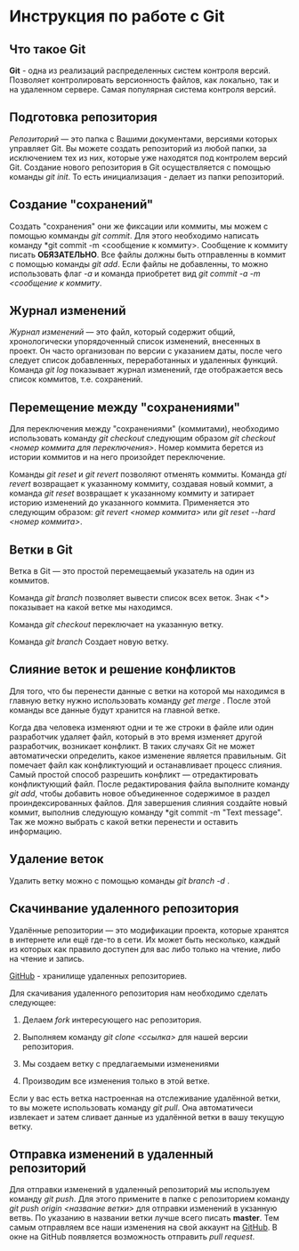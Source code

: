 # Инструкция по работе с Git

## Что такое Git

**Git** - одна из реализаций распределенных систем контроля версий. Позволяет контролировать версионность файлов, как локально, так и на удаленном сервере. Самая популярная система контроля версий. 

## Подготовка репозитория

*Репозиторий* — это папка с Вашими документами, версиями которых управляет Git. 
Вы можете создать репозиторий из любой папки, за исключением тех из них, которые уже находятся под контролем версий Git. 
Создание нового репозитория в Git осуществляется с помощью команды *git init*. То есть инициализация - делает из папки репозиторий. 

## Создание "сохранений"

Создать "сохранения" они же фиксации или коммиты, мы можем с помощью комманды *git commit*. Для этого необходимо написать команду *git commit -m <сообщение к коммиту>. Сообщение к коммиту писать **ОБЯЗАТЕЛЬНО**. Все файлы должны быть отправленны в коммит с помощью команды *git add*. Если файлы не добавленны, то можно использовать флаг *-a* и команда приобретет вид *git commit -a -m <сообщение к коммиту*. 

## Журнал изменений

*Журнал изменений* — это файл, который содержит общий, хронологически упорядоченный список изменений, внесенных в проект. Он часто организован по версии с указанием даты, после чего следует список добавленных, переработанных и удаленных функций. Команда *git log* показывает журнал изменений, где отображается весь список коммитов, т.е. сохранений. 

## Перемещение между "сохранениями"

Для переключения между "сохранениями" (коммитами), необходимо использовать команду *git checkout* следующим образом *git checkout <номер коммита для переключения>*. Номер коммита берется из истории коммитов и на него произойдет переключение.

Команды *git reset* и *git revert* позволяют отменять коммиты. Команда *gti revert* возвращает к указанному коммиту, создавая новый коммит, а команда *git reset* возвращает к указанному коммиту и затирает историю изменений до указанного коммита. Применяется это следующим образом: *git revert <номер коммита>* или *git reset --hard <номер коммита>*.

## Ветки в Git

Ветка в Git — это простой перемещаемый указатель на один из коммитов. 

Команда *git branch* позволяет вывести список всех веток. Знак <*> показывает на какой ветке мы находимся. 

Команда *git checkout <name branch>* переключает на указанную ветку. 

Команда *git branch <name>* Создает новую ветку.

## Слияние веток и решение конфликтов

Для того, что бы перенести данные с ветки на которой мы находимся в главную ветку нужно использовать команду *get merge <name branch>*. После этой команды все данные будут хранится на главной ветке. 

Когда два человека изменяют одни и те же строки в файле или один разработчик удаляет файл, который в это время изменяет другой разработчик, возникает конфликт. В таких случаях Git не может автоматически определить, какое изменение является правильным. Git помечает файл как конфликтующий и останавливает процесс слияния. Самый простой способ разрешить конфликт — отредактировать конфликтующий файл. После редактирования файла выполните команду *git add*, чтобы добавить новое объединенное содержимое в раздел проиндексированных файлов. Для завершения слияния создайте новый коммит, выполнив следующую команду *git commit -m "Text message". Так же можно выбрать с какой ветки перенести и оставить информацию. 

## Удаление веток

Удалить ветку можно с помощью команды *git branch -d <name>*.

## Скачинвание удаленного репозитория

Удалённые репозитории — это модификации проекта, которые хранятся в интернете или ещё где-то в сети. Их может быть несколько, каждый из которых как правило доступен для вас либо только на чтение, либо на чтение и запись.

[GitHub](https://github.com) - хранилище удаленных репозиториев. 

Для скачивания удаленного репозитория нам необходимо сделать следующее:

1. Делаем *fork* интересующего нас репозитория.

2. Выполняем команду *git clone <ссылка>* для нашей версии репозитория.

3. Мы создаем ветку с предлагаемыми изменениями

4. Производим все изменения только в этой ветке.

Если у вас есть ветка настроенная на отслеживание удалённой ветки, то вы можете использовать команду *git pull*. Она автоматичеси извлекает и затем сливает данные из удалённой ветки в вашу текущую ветку. 

## Отправка изменений в удаленный репозиторий

Для отправки изменений в удаленный репозиторий мы используем команду *git push*. Для этого примените в папке с репозиторием команду *git push origin <название ветки>* для отправки изменений в укзанную ветвь. По указанию в названии ветки лучше всего писать **master**. Тем самым отправляем все наши изменения на свой аккаунт на [GitHub](https://github.com). В окне на GitHub появляется возможность отправить *pull request*.
